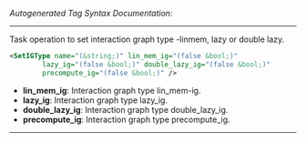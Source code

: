 <!-- THIS IS AN AUTOGENERATED FILE: Don't edit it directly, instead change the schema definition in the code itself. -->

_Autogenerated Tag Syntax Documentation:_

---
Task operation to set interaction graph type -linmem, lazy or double lazy.

```xml
<SetIGType name="(&string;)" lin_mem_ig="(false &bool;)"
        lazy_ig="(false &bool;)" double_lazy_ig="(false &bool;)"
        precompute_ig="(false &bool;)" />
```

-   **lin_mem_ig**: Interaction graph type lin_mem-ig.
-   **lazy_ig**: Interaction graph type lazy_ig.
-   **double_lazy_ig**: Interaction graph type double_lazy_ig.
-   **precompute_ig**: Interaction graph type precompute_ig.

---
